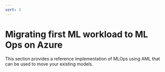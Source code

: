 ```yaml
---
sort: 3
---
```

# Migrating first ML workload to ML Ops on Azure

This section provides a reference implementation of MLOps using AML that can be used to move your existing models.
